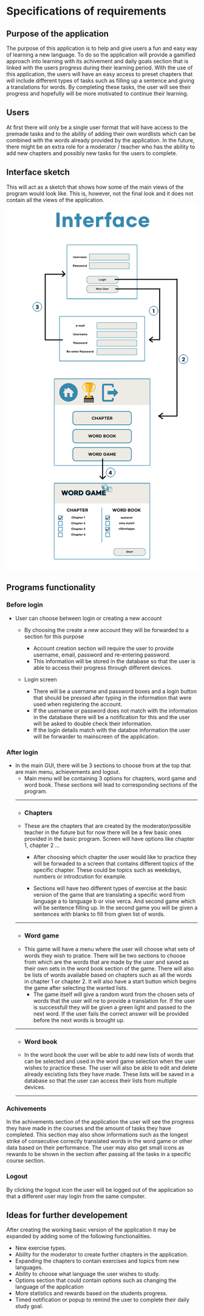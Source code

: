 <h1>Specifications of requirements</h1>
<h2>Purpose of the application</h2>
The purpose of this application is to help and give users a fun and easy way of learning a new language. 
To do so the application will provide a gamified approach into learning with its achivement and daily goals section that is linked with the users progress during their learning period. With the use of this application, the users will have an easy access to preset chapters that will include different types of tasks such as filling up a sentence and giving a translations for words.
By completing these tasks, the user will see their progress and hopefully will be more motivated to continue their learning.
<h2>Users</h2>
At first there will only be a single user format that will have access to the premade tasks and to the ability of adding their 
own wordlists which can be combined with the words already provided by the application.
In the future, there might be an extra role for a moderator / teacher who has the ability to add new chapters and possibly new tasks for the users to complete.
<h2>Interface sketch</h2>
This will act as a sketch that shows how some of the main views of the program would look like. This is, however, not the final look and it does not contain all the views of the application.
<img src="https://github.com/Branuz/ot-harjoitustyo/blob/master/documents/photos/flow_interface_sketch.png" width="600">

<h2>Programs functionality</h2>
<h3>Before login</h3>

- User can choose between login or creating a new account
  - By choosing the create a new account they will be forwarded to a section for this purpose
    - Account creation section will require the user to provide username, email, password and re-entering password.
    - This information will be stored in the database so that the user is able to access their progress through different devices.
  
   - Login screen
      - There will be a username and password boxes and a login button that should be pressed after typing in the information that were used when registering the account.
      - If the username or password does not match with the information in the database there will be a notification for this and the user will be asked to double    check their information.
      - If the login details match with the databse information the user will be forwarder to mainscreen of the application.

<h3>After login</h3>

  - In the main GUI, there will be 3 sections to choose from at the top that are main menu, achievements and logout.
    - Main menu will be containing 3 options for chapters, word game and word book. These sections will lead to corresponding sections of the program.
     ---
     - <h3>Chapters</h3>
      - These are the chapters that are created by the moderator/possible teacher in the future but for now there will be a few basic ones provided in the basic program. Screen will have options like chapter 1, chapter 2 ...
        - After choosing which chapter the user would like to practice they will be forwaded to a screen that contains different topics of the specific chapter. These could be topics such as weekdays, numbers or introdcution for example.
        
        - Sections will have two different types of exercise at the basic version of the game that are translating a specific word from language a to language b or vise verca. And second game which will be sentence filling up. In the second game you will be given a sentences with blanks to fill from given list of words.
     ---
     - <h3>Word game</h3>
      - This game will have a menu where the user will choose what sets of words they wish to pratice. There will be two sections to choose from which are the words that are made by the user and saved as their own sets in the word book section of the game. There will also be lists of words available based on chapters such as all the words in chapter 1 or chapter 2. It will also have a start button which begins the game after selecting the wanted lists.
        - The game itself will give a random word from the chosen sets of words that the user will ne to provide a translation for. If the user is successfull they will be given a green light and passed to the next word. If the user fails the correct answer will be provided before the next words is brought up.
       ---
       - <h3>Word book </h3>
       -  In the word book the user will be able to add new lists of words that can be selected and used in the word game selection when the user wishes to practice these. The user will also be able to edit and delete already excisting lists they have made. These lists will be saved in a database so that the user can access their lists from multiple devices.
       ---
<h3>Achivements</h3>

In the achivements section of the application the user will see the progress they have made in the courses and the amount of tasks they have completed. This section may also show informations such as the longest strike of consecutive correctly translated words in the word game or other data based on their performance. The user may also get small icons as rewards to be shown in the section after passing all the tasks in a specific course section.

<h3>Logout</h3> 

By clicking the logout icon the user will be logged out of the application so that a different user may login from the same computer.

<h2>Ideas for further developement</h2>

After creating the working basic version of the application it may be expanded by adding some of the following functionalities.
- New exercise types.
- Ability for the moderator to create further chapters in the application.
- Expanding the chapters to contain exercises and topics from new languages. 
- Ability to choose what language the user wishes to study.
- Options section that could contain options such as changing the language of the application
- More statistics and rewards based on the students progress.
- Timed notification or popup to remind the user to complete their daily study goal.
